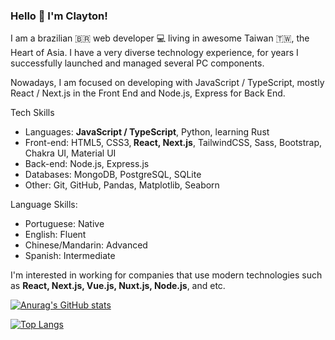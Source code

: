 ### Hello 👋 I'm Clayton! 

I am a brazilian 🇧🇷 web developer 💻 living in awesome Taiwan 🇹🇼, the Heart of Asia. I have a very diverse technology experience, for years I successfully launched and managed several PC components.

Nowadays, I am focused on developing with JavaScript / TypeScript, mostly React / Next.js in the Front End and Node.js, Express for Back End.

Tech Skills
- Languages: <strong>JavaScript / TypeScript</strong>, Python, learning Rust
- Front-end: HTML5, CSS3,<strong> React, Next.js</strong>, TailwindCSS, Sass, Bootstrap, Chakra UI, Material UI
- Back-end: Node.js, Express.js
- Databases: MongoDB, PostgreSQL, SQLite
- Other: Git, GitHub, Pandas, Matplotlib, Seaborn

Language Skills:
- Portuguese: Native
- English: Fluent
- Chinese/Mandarin: Advanced
- Spanish: Intermediate

I'm interested in working for companies that use modern technologies such as <strong>React, Next.js, Vue.js, Nuxt.js, Node.js</strong>, and etc. 

[![Anurag's GitHub stats](https://github-readme-stats.vercel.app/api?username=claytonfaria)](https://github.com/anuraghazra/github-readme-stats)


[![Top Langs](https://github-readme-stats.vercel.app/api/top-langs/?username=claytonfaria&layout=compact)](https://github.com/anuraghazra/github-readme-stats)
